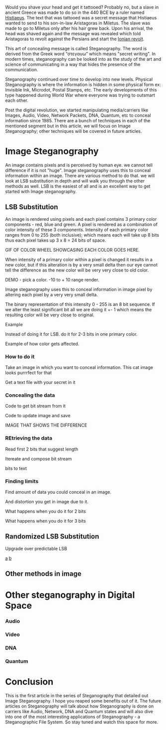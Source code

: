 Would you shave your head and get it tattooed? Probably no, but a slave in ancient Greece was made to do so in the 440 BCE by a ruler named [Histiaeus](https://en.wikipedia.org/wiki/Histiaeus). The text that was tattooed was a secret message that Histiaeus wanted to send to his son-in-law Aristagoras in Miletus. The slave was made to go to Miletus only after his hair grew back. Upon his arrival, the head was shaved again and the message was revealed which told Aristagoras to revolt against the Persians and start the [Ionian revolt](https://en.wikipedia.org/wiki/Ionian_Revolt).

This art of concealing message is called Steganography. The word is derived from the Greek word “στεγαυω” which means "secret writing". In modern times, steganography can be looked into as the study of the art and science of communicating in a way that hides the presence of the communication.

Steganography continued over time to develop into new levels. Physical Steganography is where the information is hidden in some physical form ex: Invisible Ink, Microdot, Postal Stamps, etc. The early developments of this type happened during World War where everyone was trying to outsmart each other.

Post the digital revolution, we started manipulating media/carriers like Images, Audio, Video, Network Packets, DNA, Quantum, etc to conceal information since 1985. There are a bunch of techniques in each of the mentioned segment but in this article, we will focus on Image Steganography; other techniques will be covered in future articles.

# Image Steganography

An image contains pixels and is perceived by human eye. we cannot tell difference if it is not "huge". Image steganography uses this to conceal information within an image. There are various method to do that. we will look at LSB substitution in depth and will walk you through the other methods as well. LSB is the easiest of all and is an excellent way to get started with Image steganography.

## LSB Substitution

An image is rendered using pixels and each pixel contains 3 primary color components - red, blue and green. A pixel is rendered as a combination of color intensity of these 3 components. Intensity of each primary color ranges from 0 to 255 (both inclusive); which means each will take up 8 bits thus each pixel takes up 3 x 8 = 24 bits of space.

GIF OF COLOR WHEEL SHOWCASING EACH COLOR GOES HERE.

When intensity of a primary color within a pixel is changed it results in a new color, but if this alteration is by a very small delta then our eye cannot tell the difference as the new color will be very very close to old color.

DEMO - pick a color. -10 to + 10 range render.

Image steganography uses this to conceal information in image pixel by altering each pixel by a very very small delta.

The binary representation of this intensity 0 - 255 is an 8 bit sequence. If we alter the least significant bit all we are doing it +- 1 which means the resulting color will be very close to original.

Example

Instead of doing it for LSB. do it for 2-3 bits in one primary color.

Example of how color gets affected.

### How to do it

Take an image in which you want to conceal information. This cat image looks purrrfect for that

Get a text file with your secret in it

### Concealing the data

Code to get bit stream from it

Code to update image and save

IMAGE THAT SHOWS THE DIFFERENCE

### REtrieving the data

Read first 2 bits that suggest length

Itereate and compose bit stream

bits to text

### Finding limits

Find amount of data you could conceal in an image.

And distortion you get in image due to it.

What happens when you do it for 2 bits

What happens when you do it for 3 bits

## Randomized LSB Substitution

Upgrade over predictable LSB

[a](https://pdfs.semanticscholar.org/c3c9/9ceaffb05c380b9953933945a9cd6fc1f707.pdf)
[b](https://www.lirmm.fr/~wpuech/enseignement/master_informatique/Compression_Insertion/articles/10_article_examen_PUECH_compression.pdf)

## Other methods in image

[](https://pdfs.semanticscholar.org/bb26/1e7f02f8597b37a2f71e55c2e2c21aa7575f.pdf)
[](http://citeseerx.ist.psu.edu/viewdoc/download?doi=10.1.1.364.3275&rep=rep1&type=pdf)
[](http://bit.kuas.edu.tw/~jihmsp/2011/vol2/JIH-MSP-2011-03-005.pdf)

# Other steganography in Digital Space

### Audio

### Video

### DNA

### Quantum

# Conclusion

This is the first article in the series of Steganography that detailed out Image Steganography. I hope you reaped some benefits out of it. The future articles on Steganography will talk about how Steganography is done on carriers like Audio, Network, DNA and Quantum states and will also dive into one of the most interesting applications of Steganography - a Steganographic File System. So stay tuned and watch this space for more.
